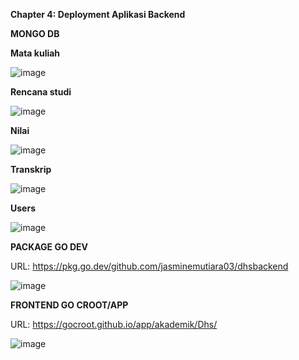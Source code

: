 **Chapter 4: Deployment Aplikasi Backend**

**MONGO DB**

**Mata kuliah**

![image](https://github.com/jasminemutiara03/ws/assets/124761355/62be8f05-c211-4187-863a-0b23b53553e7)

**Rencana studi**

![image](https://github.com/jasminemutiara03/ws/assets/124761355/86e6f784-2d84-4ca5-8872-f023b62df46d)

**Nilai**

![image](https://github.com/jasminemutiara03/ws/assets/124761355/bffaf35e-c772-4880-a7a4-cd344d816a43)


**Transkrip**

![image](https://github.com/jasminemutiara03/ws/assets/124761355/a6da387c-5682-4b51-91d0-29fb31b42751)

**Users**

![image](https://github.com/jasminemutiara03/ws/assets/124761355/02d5869c-59ed-4c3c-82b7-fffa02bda68d)



**PACKAGE GO DEV**
 
URL: https://pkg.go.dev/github.com/jasminemutiara03/dhsbackend

![image](https://github.com/jasminemutiara03/ws/assets/124761355/ed398382-e3a6-4487-b2cd-a550b033cc92)


**FRONTEND GO CROOT/APP**

URL: https://gocroot.github.io/app/akademik/Dhs/

![image](https://github.com/jasminemutiara03/ws/assets/124761355/f529d02c-10a3-47b6-8e1a-cb64d7101c74)
